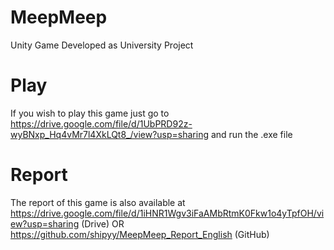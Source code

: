 # MeepMeep
 Unity Game Developed as  University Project

# Play
If you wish to play this game just go to https://drive.google.com/file/d/1UbPRD92z-wyBNxp_Hq4vMr7l4XkLQt8_/view?usp=sharing and run the .exe file

# Report
The report of this game is also available at https://drive.google.com/file/d/1iHNR1Wgv3iFaAMbRtmK0Fkw1o4yTpfOH/view?usp=sharing (Drive) OR https://github.com/shipyy/MeepMeep_Report_English (GitHub)
